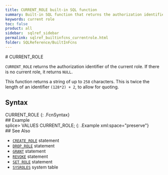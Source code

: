 ```yaml
---
title: CURRENT_ROLE built-in SQL function
summary: Built-in SQL function that returns the authorization identifier of the current role.
keywords: current role
toc: false
product: all
sidebar:  sqlref_sidebar
permalink: sqlref_builtinfcns_currentrole.html
folder: SQLReference/BuiltInFcns
---
```

<section>
<div class="TopicContent" data-swiftype-index="true" markdown="1">
# CURRENT_ROLE

`CURRENT_ROLE` returns the authorization identifier of the current role.
If there is no current role, it returns `NULL`.

This function returns a string of up to `258` characters. This is twice
the length of an identifier `(128*2) + 2`, to allow for quoting.

## Syntax

<div class="fcnWrapperWide" markdown="1">
    CURRENT_ROLE
{: .FcnSyntax}

</div>
## Example

<div class="preWrapper" markdown="1">
    splice> VALUES CURRENT_ROLE;
{: .Example xml:space="preserve"}

</div>
## See Also

* [`CREATE_ROLE`](sqlref_statements_createrole.html) statement
* [`DROP_ROLE`](sqlref_statements_droprole.html) statement
* [`GRANT`](sqlref_statements_grant.html) statement
* [`REVOKE`](sqlref_statements_revoke.html) statement
* [`SET ROLE`](sqlref_statements_setrole.html) statement
* [`SYSROLES`](sqlref_systables_sysroles.html) system table

</div>
</section>

